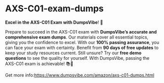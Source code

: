 # AXS-C01-exam-dumps
**Excel in the AXS-C01 Exam with DumpsVibe**! 🌟

Prepare to succeed in the AXS-C01 exam with **DumpsVibe’s accurate and comprehensive exam dumps**. Our materials cover all essential topics, giving you the confidence to excel. With our **100% passing assurance**, you can face your exam with certainty. Benefit from **90 days of free updates** to keep your study resources current. Still unsure? Try our **free demo questions** to see the quality for yourself. With DumpsVibe, passing the AXS-C01 exam is achievable! 📚🚀

Get more info:https://www.dumpsvibe.com/amazon/axs-c01-dumps.html
